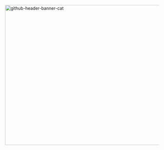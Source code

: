 <img width="1700" height="460" alt="github-header-banner-cat" src="https://github.com/user-attachments/assets/7b548c2e-8d52-47bb-b859-4eb7c4e9485e" />

<!--
**ThalineMidori/ThalineMidori** is a ✨ _special_ ✨ repository because its `README.md` (this file) appears on your GitHub profile.

Here are some ideas to get you started:
<img width="1700" height="460" alt="github-header-banner-cat" src="https://github.com/user-attachments/assets/1c269c7f-329e-47e4-b33f-ca9e80a520b1" />

- 🔭 I’m currently working on ...
- 🌱 I’m currently learning ...
- 👯 I’m looking to collaborate on ...
- 🤔 I’m looking for help with ...
- 💬 Ask me about ...
- 📫 How to reach me: ...
- 😄 Pronouns: ...
- ⚡ Fun fact: ...
-->
